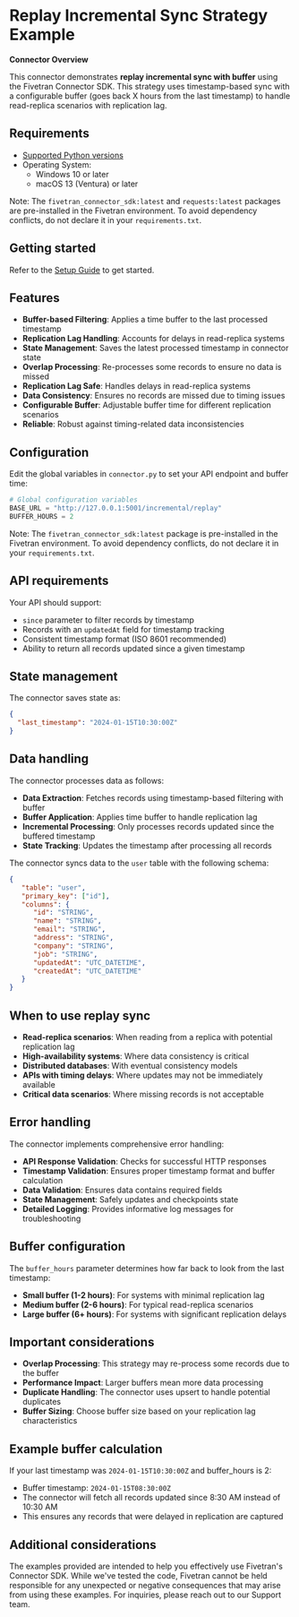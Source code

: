 # Replay Incremental Sync Strategy Example

**Connector Overview**

This connector demonstrates **replay incremental sync with buffer** using the Fivetran Connector SDK. This strategy uses timestamp-based sync with a configurable buffer (goes back X hours from the last timestamp) to handle read-replica scenarios with replication lag.

## **Requirements**

* [Supported Python versions](https://github.com/fivetran/fivetran_connector_sdk/blob/main/README.md#requirements)   
* Operating System:  
  * Windows 10 or later  
  * macOS 13 (Ventura) or later

Note: The `fivetran_connector_sdk:latest` and `requests:latest` packages are pre-installed in the Fivetran environment. To avoid dependency conflicts, do not declare it in your `requirements.txt`.

## Getting started

Refer to the [Setup Guide](https://fivetran.com/docs/connectors/connector-sdk/setup-guide) to get started.

## **Features**

- **Buffer-based Filtering**: Applies a time buffer to the last processed timestamp
- **Replication Lag Handling**: Accounts for delays in read-replica systems
- **State Management**: Saves the latest processed timestamp in connector state
- **Overlap Processing**: Re-processes some records to ensure no data is missed
- **Replication Lag Safe**: Handles delays in read-replica systems
- **Data Consistency**: Ensures no records are missed due to timing issues
- **Configurable Buffer**: Adjustable buffer time for different replication scenarios
- **Reliable**: Robust against timing-related data inconsistencies

## **Configuration**

Edit the global variables in `connector.py` to set your API endpoint and buffer time:

```python
# Global configuration variables
BASE_URL = "http://127.0.0.1:5001/incremental/replay"
BUFFER_HOURS = 2
```

Note: The `fivetran_connector_sdk:latest` package is pre-installed in the Fivetran environment. To avoid dependency conflicts, do not declare it in your `requirements.txt`.

## API requirements

Your API should support:
- `since` parameter to filter records by timestamp
- Records with an `updatedAt` field for timestamp tracking
- Consistent timestamp format (ISO 8601 recommended)
- Ability to return all records updated since a given timestamp

## State management

The connector saves state as:
```json
{
  "last_timestamp": "2024-01-15T10:30:00Z"
}
```

## Data handling

The connector processes data as follows:
- **Data Extraction**: Fetches records using timestamp-based filtering with buffer
- **Buffer Application**: Applies time buffer to handle replication lag
- **Incremental Processing**: Only processes records updated since the buffered timestamp
- **State Tracking**: Updates the timestamp after processing all records

The connector syncs data to the `user` table with the following schema:

```json
{
   "table": "user",
   "primary_key": ["id"],
   "columns": {
      "id": "STRING",
      "name": "STRING",
      "email": "STRING",
      "address": "STRING",
      "company": "STRING",
      "job": "STRING",
      "updatedAt": "UTC_DATETIME",
      "createdAt": "UTC_DATETIME"
   }
}
```

## When to use replay sync

- **Read-replica scenarios**: When reading from a replica with potential replication lag
- **High-availability systems**: Where data consistency is critical
- **Distributed databases**: With eventual consistency models
- **APIs with timing delays**: Where updates may not be immediately available
- **Critical data scenarios**: Where missing records is not acceptable

## Error handling

The connector implements comprehensive error handling:
- **API Response Validation**: Checks for successful HTTP responses
- **Timestamp Validation**: Ensures proper timestamp format and buffer calculation
- **Data Validation**: Ensures data contains required fields
- **State Management**: Safely updates and checkpoints state
- **Detailed Logging**: Provides informative log messages for troubleshooting

## Buffer configuration

The `buffer_hours` parameter determines how far back to look from the last timestamp:

- **Small buffer (1-2 hours)**: For systems with minimal replication lag
- **Medium buffer (2-6 hours)**: For typical read-replica scenarios
- **Large buffer (6+ hours)**: For systems with significant replication delays

## Important considerations

- **Overlap Processing**: This strategy may re-process some records due to the buffer
- **Performance Impact**: Larger buffers mean more data processing
- **Duplicate Handling**: The connector uses upsert to handle potential duplicates
- **Buffer Sizing**: Choose buffer size based on your replication lag characteristics

## Example buffer calculation

If your last timestamp was `2024-01-15T10:30:00Z` and buffer_hours is 2:
- Buffer timestamp: `2024-01-15T08:30:00Z`
- The connector will fetch all records updated since 8:30 AM instead of 10:30 AM
- This ensures any records that were delayed in replication are captured

## Additional considerations

The examples provided are intended to help you effectively use Fivetran's Connector SDK. While we've tested the code, Fivetran cannot be held responsible for any unexpected or negative consequences that may arise from using these examples. For inquiries, please reach out to our Support team. 